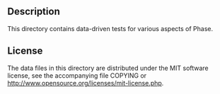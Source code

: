 Description
------------

This directory contains data-driven tests for various aspects of Phase.

License
--------

The data files in this directory are distributed under the MIT software
license, see the accompanying file COPYING or
http://www.opensource.org/licenses/mit-license.php.


